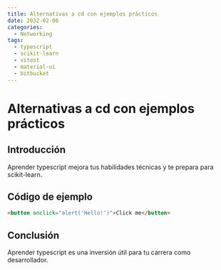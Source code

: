 ```yaml
---
title: Alternativas a cd con ejemplos prácticos
date: 2032-02-06
categories:
  - Networking
tags:
  - typescript
  - scikit-learn
  - vitest
  - material-ui
  - bitbucket
---
```


# Alternativas a cd con ejemplos prácticos

## Introducción

Aprender typescript mejora tus habilidades técnicas y te prepara para scikit-learn.

## Código de ejemplo

```html
<button onclick="alert('Hello!')">Click me</button>
```

## Conclusión

Aprender typescript es una inversión útil para tu carrera como desarrollador.